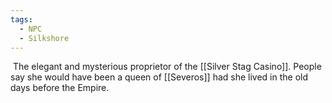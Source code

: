 ```yaml
---
tags:
  - NPC
  - Silkshore
---
```

 The elegant and mysterious proprietor of the [[Silver Stag Casino]]. People say she would have been a queen of [[Severos]] had she lived in the old days before the Empire.
